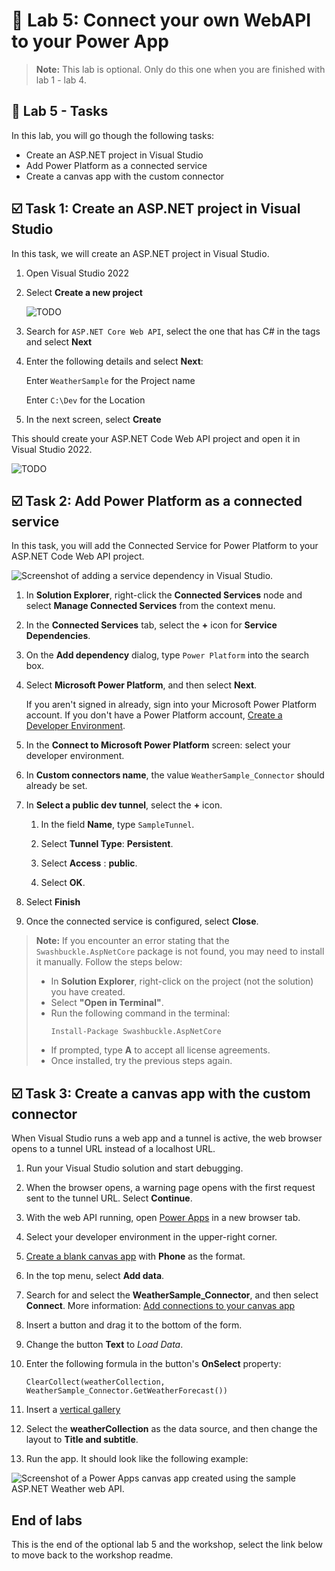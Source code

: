 # 🚀 Lab 5: Connect your own WebAPI to your Power App

> **Note:**
> This lab is optional. Only do this one when you are finished with lab 1 - lab 4.

## 📝 Lab 5 - Tasks

In this lab, you will go though the following tasks:

- Create an ASP.NET project in Visual Studio
- Add Power Platform as a connected service
- Create a canvas app with the custom connector

## ☑️ Task 1: Create an ASP.NET project in Visual Studio

In this task, we will create an ASP.NET project in Visual Studio.

1. Open Visual Studio 2022

1. Select **Create a new project**

    ![TODO](./assets/asp-net-core-webapi.png)

1. Search for `ASP.NET Core Web API`, select the one that has C# in the tags and select **Next**

1. Enter the following details and select **Next**:

    Enter `WeatherSample` for the Project name

    Enter `C:\Dev` for the Location

1. In the next screen, select **Create**

This should create your ASP.NET Code Web API project and open it in Visual Studio 2022.

![TODO](./assets/asp-net-core-webapi-created.png)

## ☑️ Task 2: Add Power Platform as a connected service

In this task, you will add the Connected Service for Power Platform to your ASP.NET Code Web API project.

![Screenshot of adding a service dependency in Visual Studio.](./assets/vs-step2-1.png)

1. In **Solution Explorer**, right-click the **Connected Services** node and select **Manage Connected Services** from the context menu.

1. In the **Connected Services** tab, select the **+** icon for **Service Dependencies**.

1. On the **Add dependency** dialog, type `Power Platform` into the search box.

1. Select **Microsoft Power Platform**, and then select **Next**.

   If you aren't signed in already, sign into your Microsoft Power Platform account. If you don't have a Power Platform account, [Create a Developer Environment](create-developer-environment.md).

1. In the **Connect to Microsoft Power Platform** screen: select your developer environment.

1. In **Custom connectors name**, the value `WeatherSample_Connector` should already be set.

1. In **Select a public dev tunnel**, select the **+** icon.

   1. In the field **Name**, type `SampleTunnel`.

   1. Select **Tunnel Type**: **Persistent**.

   1. Select **Access** : **public**.

   1. Select **OK**.

1. Select **Finish**

1. Once the connected service is configured, select **Close**.

> **Note:** If you encounter an error stating that the `Swashbuckle.AspNetCore` package is not found, you may need to install it manually. Follow the steps below:
>
> - In **Solution Explorer**, right-click on the project (not the solution) you have created.
> - Select **"Open in Terminal"**.
> - Run the following command in the terminal:
>   ```
>   Install-Package Swashbuckle.AspNetCore
>   ```
> - If prompted, type **A** to accept all license agreements.
> - Once installed, try the previous steps again.


## ☑️ Task 3: Create a canvas app with the custom connector

When Visual Studio runs a web app and a tunnel is active, the web browser opens to a tunnel URL instead of a localhost URL.

1. Run your Visual Studio solution and start debugging.

1. When the browser opens, a warning page opens with the first request sent to the tunnel URL. Select **Continue**.

1. With the web API running, open [Power Apps](https://make.powerapps.com) in a new browser tab.

1. Select your developer environment in the upper-right corner.

1. [Create a blank canvas app](https://learn.microsoft.com/power-apps/maker/canvas-apps/create-blank-app) with **Phone** as the format.

1. In the top menu, select **Add data**.

1. Search for and select the **WeatherSample_Connector**, and then select **Connect**. More information: [Add connections to your canvas app](https://learn.microsoft.com/power-apps/maker/canvas-apps/add-data-connection)

1. Insert a button and drag it to the bottom of the form.

1. Change the button **Text** to *Load Data*.

1. Enter the following formula in the button's **OnSelect** property:

   ```powerapps-dot
   ClearCollect(weatherCollection, WeatherSample_Connector.GetWeatherForecast())
   ```

1. Insert a [vertical gallery](https://learn.microsoft.com/power-apps/maker/canvas-apps/add-gallery)

1. Select the **weatherCollection** as the data source, and then change the layout to **Title and subtitle**.

1. Run the app. It should look like the following example:

![Screenshot of a Power Apps canvas app created using the sample ASP.NET Weather web API.](./assets/vs-powerapp.png)

## End of labs

This is the end of the optional lab 5 and the workshop, select the link below to move back to the workshop readme.

